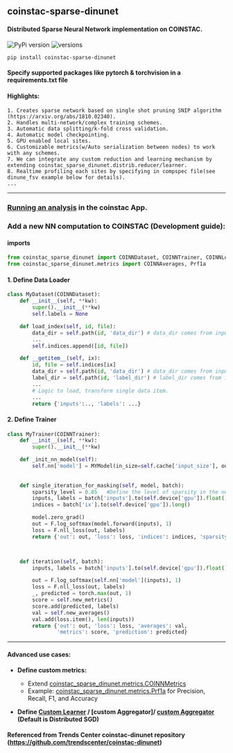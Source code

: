 ## coinstac-sparse-dinunet
#### Distributed Sparse Neural Network implementation  on COINSTAC.

![PyPi version](https://img.shields.io/pypi/v/coinstac-sparse-dinunet)
![versions](https://img.shields.io/pypi/pyversions/pybadges.svg)

```
pip install coinstac-sparse-dinunet
```
#### Specify supported packages like pytorch & torchvision in a requirements.txt file
#### Highlights:
```
1. Creates sparse network based on single shot pruning SNIP algorithm (https://arxiv.org/abs/1810.02340). 
2. Handles multi-network/complex training schemes. 
3. Automatic data splitting/k-fold cross validation.
4. Automatic model checkpointing.
5. GPU enabled local sites.
6. Customizable metrics(w/Auto serialization between nodes) to work with any schemes.
7. We can integrate any custom reduction and learning mechanism by extending coinstac_sparse_dinunet.distrib.reducer/learner.
8. Realtime profiling each sites by specifying in compspec file(see dinune_fsv example below for details). 
...
```


<hr />

[//]: # (![DINUNET]&#40;assets/dinunet.png&#41;)


[//]: # (### Working examples:)

[//]: # (1. **[FreeSurfer volumes classification.]&#40;https://github.com/trendscenter/dinunet_implementations/&#41;**)

[//]: # (2. **[VBM 3D images classification.]&#40;https://github.com/trendscenter/dinunet_implementations_gpu&#41;**)

### [Running an analysis](https://github.com/trendscenter/coinstac-instructions/blob/master/coinstac-how-to-run-analysis.md) in the coinstac App.
### Add a new NN computation to COINSTAC (Development guide):
#### imports

```python
from coinstac_sparse_dinunet import COINNDataset, COINNTrainer, COINNLocal
from coinstac_sparse_dinunet.metrics import COINNAverages, Prf1a
```

#### 1. Define Data Loader
```python
class MyDataset(COINNDataset):
    def __init__(self, **kw):
        super().__init__(**kw)
        self.labels = None

    def load_index(self, id, file):
        data_dir = self.path(id, 'data_dir') # data_dir comes from inputspecs.json
        ...
        self.indices.append([id, file])

    def __getitem__(self, ix):
        id, file = self.indices[ix]
        data_dir = self.path(id, 'data_dir') # data_dir comes from inputspecs.json
        label_dir = self.path(id, 'label_dir') # label_dir comes from inputspecs.json
        ...
        # Logic to load, transform single data item.
        ...
        return {'inputs':.., 'labels': ...}
```

#### 2. Define Trainer
```python
class MyTrainer(COINNTrainer):
    def __init__(self, **kw):
        super().__init__(**kw)

    def _init_nn_model(self):
        self.nn['model'] = MYModel(in_size=self.cache['input_size'], out_size=self.cache['num_class'])
    
    
    def single_iteration_for_masking(self, model, batch):
        sparsity_level = 0.85   #Define the level of sparsity in the network
        inputs, labels = batch['inputs'].to(self.device['gpu']).float(), batch['labels'].to(self.device['gpu']).long()
        indices = batch['ix'].to(self.device['gpu']).long()

        model.zero_grad()
        out = F.log_softmax(model.forward(inputs), 1)
        loss = F.nll_loss(out, labels)
        return {'out': out, 'loss': loss, 'indices': indices, 'sparsity_level': sparsity_level}



    def iteration(self, batch):
        inputs, labels = batch['inputs'].to(self.device['gpu']).float(), batch['labels'].to(self.device['gpu']).long()

        out = F.log_softmax(self.nn['model'](inputs), 1)
        loss = F.nll_loss(out, labels)
        _, predicted = torch.max(out, 1)
        score = self.new_metrics()
        score.add(predicted, labels)
        val = self.new_averages()
        val.add(loss.item(), len(inputs))
        return {'out': out, 'loss': loss, 'averages': val,
                'metrics': score, 'prediction': predicted}
```

<hr />

#### Advanced use cases:

* **Define custom metrics:**
  - Extend [coinstac_sparse_dinunet.metrics.COINNMetrics](https://github.com/bishalth01/coinstac_sparse_dinunet/blob/master/coinstac_sparse_dinunet/metrics/metrics.py)
  - Example: [coinstac_sparse_dinunet.metrics.Prf1a](https://github.com/bishalth01/coinstac_sparse_dinunet/blob/master/coinstac_sparse_dinunet/metrics/metrics.py) for Precision, Recall, F1, and Accuracy
  
* **Define [Custom Learner](https://github.com/bishalth01/coinstac_sparse_dinunet/blob/master/coinstac_sparse_dinunet/distrib/learner.py) / [custom Aggregator]/ [custom Aggregator](https://github.com/bishalth01/coinstac_sparse_dinunet/blob/master/coinstac_sparse_dinunet/distrib/reducer.py)  (Default is Distributed SGD)**



#### Referenced from Trends Center coinstac-dinunet repository (https://github.com/trendscenter/coinstac-dinunet)